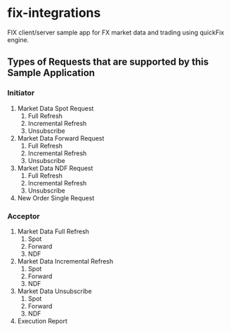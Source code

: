# fix-integrations
FIX client/server sample app for FX market data and trading using quickFix engine.

## Types of Requests that are supported by this Sample Application

### Initiator
 1. Market Data Spot Request
    1. Full Refresh
    2. Incremental Refresh
    3. Unsubscribe
2. Market Data Forward Request
    1. Full Refresh
    2. Incremental Refresh
    3. Unsubscribe
3. Market Data NDF Request
    1. Full Refresh
    2. Incremental Refresh
    3. Unsubscribe
4. New Order Single Request

### Acceptor
1. Market Data Full Refresh
    1. Spot
    2. Forward
    3. NDF
2. Market Data Incremental Refresh
    1. Spot
    2. Forward
    3. NDF
3. Market Data Unsubscribe
    1. Spot
    2. Forward
    3. NDF
4. Execution Report